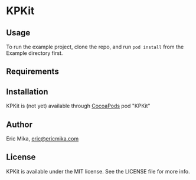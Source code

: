 # KPKit

<!--[![CI Status](http://img.shields.io/travis/kitschpatrol/KPKit.svg?style=flat)](https://travis-ci.org/kitschpatrol/KPKit)
[![Version](https://img.shields.io/cocoapods/v/KPKit.svg?style=flat)](http://cocoadocs.org/docsets/KPKit)
[![License](https://img.shields.io/cocoapods/l/KPKit.svg?style=flat)](http://cocoadocs.org/docsets/KPKit)
[![Platform](https://img.shields.io/cocoapods/p/KPKit.svg?style=flat)](http://cocoadocs.org/docsets/KPKit)-->

## Usage

To run the example project, clone the repo, and run `pod install` from the Example directory first.

## Requirements

## Installation

KPKit is (not yet) available through [CocoaPods](http://cocoapods.org)
    pod "KPKit"

## Author

Eric Mika, eric@ericmika.com

## License

KPKit is available under the MIT license. See the LICENSE file for more info.
